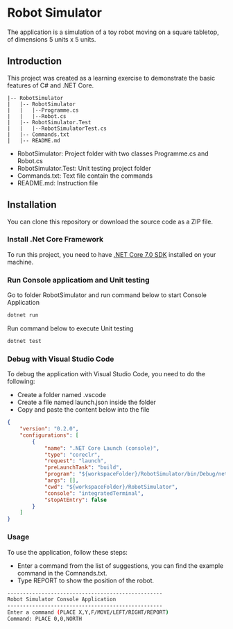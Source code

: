 # Robot Simulator

The application is a simulation of a toy robot moving on a square tabletop, of dimensions 5 units x 5 units.

## Introduction

This project was created as a learning exercise to demonstrate the basic features of C# and .NET Core.

```
|-- RobotSimulator
|   |-- RobotSimulator
|   |   |--Programme.cs
|   |   |--Robot.cs
|   |-- RobotSimulator.Test
|   |   |--RobotSimulatorTest.cs
|   |-- Commands.txt
|   |-- README.md
```

- RobotSimulator: Project folder with two classes Programme.cs and Robot.cs
- RobotSimulator.Test: Unit testing project folder
- Commands.txt: Text file contain the commands
- README.md: Instruction file

## Installation

You can clone this repository or download the source code as a ZIP file.

### Install .Net Core Framework
To run this project, you need to have [.NET Core 7.0 SDK](https://dotnet.microsoft.com/download) installed on your machine.

### Run Console applicatiom and Unit testing

Go to folder RobotSimulator and run command below to start Console Application
```Bash
dotnet run
```
Run command below to execute Unit testing
```Bash
dotnet test
```

### Debug with Visual Studio Code

To debug the application with Visual Studio Code, you need to do the following:

- Create a folder named .vscode
- Create a file named launch.json inside the folder
- Copy and paste the content below into the file

```json
{
    "version": "0.2.0",
    "configurations": [
        {
            "name": ".NET Core Launch (console)",
            "type": "coreclr",
            "request": "launch",
            "preLaunchTask": "build",
            "program": "${workspaceFolder}/RobotSimulator/bin/Debug/net7.0/RobotSimulator.dll",
            "args": [],
            "cwd": "${workspaceFolder}/RobotSimulator",
            "console": "integratedTerminal",
            "stopAtEntry": false
        }
    ]
}
```
### Usage

To use the application, follow these steps:

- Enter a command from the list of suggestions, you can find the example command in the Comnands.txt.
- Type REPORT to show the position of the robot.

```Bash
--------------------------------------------------
Robot Simulator Console Application
--------------------------------------------------
Enter a command (PLACE X,Y,F/MOVE/LEFT/RIGHT/REPORT)
Command: PLACE 0,0,NORTH
```




